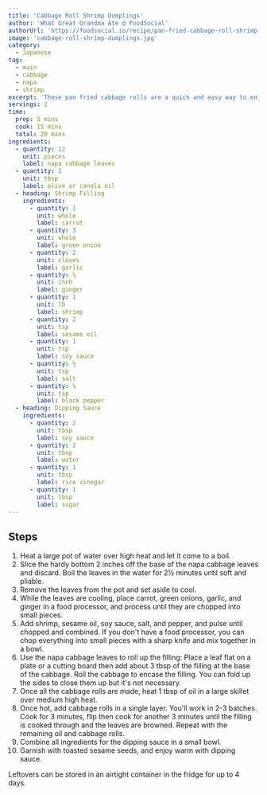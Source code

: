 ```yaml
---
title: 'Cabbage Roll Shrimp Dumplings'
author: 'What Great Grandma Ate @ FoodSocial'
authorUrl: 'https://foodsocial.io/recipe/pan-fried-cabbage-roll-shrimp-dumplings/'
image: 'cabbage-roll-shrimp-dumplings.jpg'
category:
  - Japanese
tag:
  - main
  - cabbage
  - napa
  - shrimp
excerpt: 'These pan fried cabbage rolls are a quick and easy way to enjoy shrimp dumpling flavor. Also good for using up leftover napa.'
servings: 2
time:
  prep: 5 mins
  cook: 15 mins
  total: 20 mins
ingredients:
  - quantity: 12
    unit: pieces
    label: napa cabbage leaves
  - quantity: 2
    unit: tbsp
    label: olive or canola oil
  - heading: Shrimp Filling
    ingredients:
      - quantity: 1
        unit: whole
        label: carrot
      - quantity: 3
        unit: whole
        label: green onion
      - quantity: 2
        unit: cloves
        label: garlic
      - quantity: ½
        unit: inch
        label: ginger
      - quantity: 1
        unit: lb
        label: shrimp
      - quantity: 2
        unit: tsp
        label: sesame oil
      - quantity: 1
        unit: tsp
        label: soy sauce
      - quantity: ½
        unit: tsp
        label: salt
      - quantity: ⅛
        unit: tsp
        label: black pepper
  - heading: Dipping Sauce
    ingredients:
      - quantity: 2
        unit: tbsp
        label: soy sauce
      - quantity: 2
        unit: tbsp
        label: water
      - quantity: 1
        unit: tbsp
        label: rice vinegar
      - quantity: 1
        unit: tbsp
        label: sugar
---
```


## Steps

1. Heat a large pot of water over high heat and let it come to a boil.
2. Slice the hardy bottom 2 inches off the base of the napa cabbage leaves and discard. Boil the leaves in the water for 2½ minutes until soft and pliable.
3. Remove the leaves from the pot and set aside to cool.
4. While the leaves are cooling, place carrot, green onions, garlic, and ginger in a food processor, and process until they are chopped into small pieces.
5. Add shrimp, sesame oil, soy sauce, salt, and pepper, and pulse until chopped and combined. If you don't have a food processor, you can chop everything into small pieces with a sharp knife and mix together in a bowl.
6. Use the napa cabbage leaves to roll up the filling: Place a leaf flat on a plate or a cutting board then add about 3 tbsp of the filling at the base of the cabbage. Roll the cabbage to encase the filling. You can fold up the sides to close them up but it's not necessary.
7. Once all the cabbage rolls are made, heat 1 tbsp of oil in a large skillet over medium high heat.
8. Once hot, add cabbage rolls in a single layer. You'll work in 2-3 batches. Cook for 3 minutes, flip then cook for another 3 minutes until the filling is cooked through and the leaves are browned. Repeat with the remaining oil and cabbage rolls.
9. Combine all ingredients for the dipping sauce in a small bowl.
10. Garnish with toasted sesame seeds, and enjoy warm with dipping sauce.

Leftovers can be stored in an airtight container in the fridge for up to 4 days.
